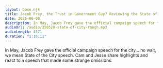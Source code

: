 ```yaml
---
layout: base.njk
title: Jacob Frey, the Trust in Government Guy? Reviewing the State of the City Address
date: 2025-06-08
description: In May, Jacob Frey gave the official campaign speech for the city... no wait, we mean State of the City speech. Cam and Jesse share highlights and react to a speech that made some strange omissions.
audioUrl: /audio/250528-state-of-city-rough.mp3
audioLength: 4571
duration: "1:16:11"
---
```


In May, Jacob Frey gave the official campaign speech for the city... no wait, we mean State of the City speech. Cam and Jesse share highlights and react to a speech that made some strange omissions.